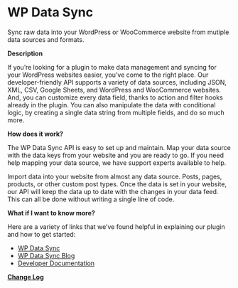 # WP Data Sync
Sync raw data into your WordPress or WooCommerce website from mutiple data sources and formats.

__Description__

 If you’re looking for a plugin to make data management and syncing for your WordPress websites easier, you’ve come to the right place.
Our developer-friendly API supports a variety of data sources, including JSON, XML, CSV, Google Sheets, and WordPress and WooCommerce websites. And, you can customize every data field, thanks to action and filter hooks already in the plugin. You can also manipulate the data with conditional logic, by creating a single data string from multiple fields, and do so much more.

__How does it work?__

The WP Data Sync API is easy to set up and maintain. Map your data source with the data keys from your website and you are ready to go. If you need help mapping your data source, we have support experts available to help.

Import data into your website from almost any data source. Posts, pages, products, or other custom post types. Once the data is set in your website, our API will keep the data up to date with the changes in your data feed. This can all be done without writing a single line of code.

__What if I want to know more?__

Here are a variety of links that we’ve found helpful in explaining our plugin and how to get started:

* [WP Data Sync](https://wpdatasync.com "WP Data Sync")
* [WP Data Sync Blog](https://wpdatasync.com/blog/ "WP Data Sync Blog")
* [Developer Documentation](https://wpdatasync.com/docunentation/ "Developer Documentation")

__[Change Log](https://wpdatasync.com/changelog/wp-data-sync-1/ "Change Log")__